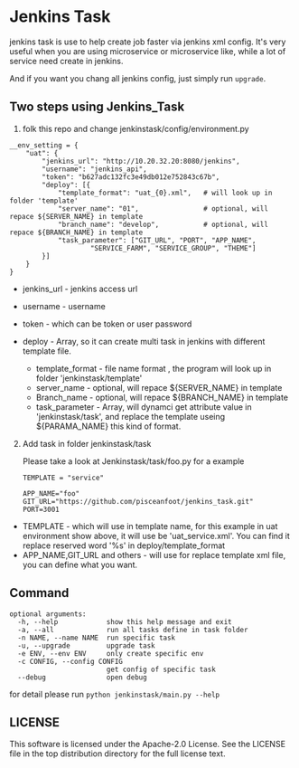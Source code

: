 


Jenkins Task
=======================

jenkins task is use to help create job faster via jenkins xml config. It's very useful when you are using microservice or microservice like, while a lot of service need create in jenkins.

And if you want you chang all jenkins config, just simply run `upgrade`.


Two steps using Jenkins_Task
--------------------------------------

1. folk this repo and change jenkinstask/config/environment.py

```
__env_setting = {
    "uat": {
        "jenkins_url": "http://10.20.32.20:8080/jenkins",
        "username": "jenkins_api",
        "token": "b627adc132fc3e49db012e752843c67b",
        "deploy": [{
            "template_format": "uat_{0}.xml",   # will look up in folder 'template'
            "server_name": "01",                # optional, will repace ${SERVER_NAME} in template
            "branch_name": "develop",           # optional, will repace ${BRANCH_NAME} in template
            "task_parameter": ["GIT_URL", "PORT", "APP_NAME", 
                    "SERVICE_FARM", "SERVICE_GROUP", "THEME"]
        }]
    }
}
```


- jenkins_url - jenkins access url
- username - username
- token - which can be token or user password
- deploy - Array, so it can create multi task in jenkins with different template file.

  - template_format - file name format , the program will look up in folder 'jenkinstask/template'
  - server_name - optional, will repace ${SERVER_NAME} in template
  - Branch_name - optional, will repace ${BRANCH_NAME} in template
  - task_parameter - Array, will dynamci get attribute value in 'jenkinstask/task', and replace the template useing ${PARAMA_NAME} this kind of format.

2. Add task in folder jenkinstask/task

   Please take a look at Jenkinstask/task/foo.py for a example

   ```
   TEMPLATE = "service"

   APP_NAME="foo"
   GIT_URL="https://github.com/pisceanfoot/jenkins_task.git"
   PORT=3001
   ```

- TEMPLATE - which will use in template name, for this example in uat environment show above, it will use be 'uat_service.xml'. You can find it replace reserved word '%s' in deploy/template_format
- APP_NAME,GIT_URL and others - will use for replace template xml file, you can define what you want.


Command
-------------------------------------

```
optional arguments:
  -h, --help            show this help message and exit
  -a, --all             run all tasks define in task folder
  -n NAME, --name NAME  run specific task
  -u, --upgrade         upgrade task
  -e ENV, --env ENV     only create specific env
  -c CONFIG, --config CONFIG
                        get config of specific task
  --debug               open debug
  ```
  
  for detail please run `python jenkinstask/main.py --help`
  
LICENSE
------------------------------------
This software is licensed under the Apache-2.0 License. See the LICENSE file in the top distribution directory for the full license text.
